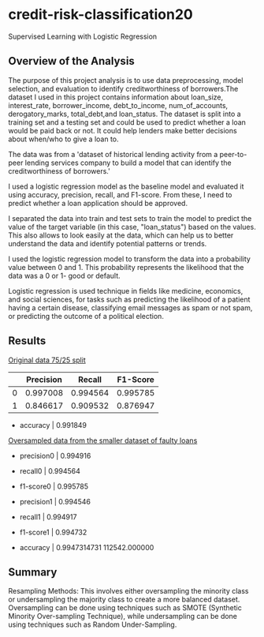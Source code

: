 # credit-risk-classification20
Supervised Learning with Logistic Regression

## Overview of the Analysis

The purpose of this project analysis is to use data preprocessing, model selection, and evaluation to identify creditworthiness of borrowers.The dataset I used in this project contains information about loan_size, interest_rate, borrower_income, debt_to_income, num_of_accounts, derogatory_marks, total_debt,and loan_status. The dataset is split into a training set and a testing set and could be used to predict whether a loan would be paid back or not. It could help lenders make better decisions about when/who to give a loan to.

The data was from a 'dataset of historical lending activity from a peer-to-peer lending services company to build a model that can identify the creditworthiness of borrowers.'
 
I used a logistic regression model as the baseline model and evaluated it using accuracy, precision, recall, and F1-score. From these, I need to predict whether a loan application should be approved.
 
I separated the data into train and test sets to train the model to predict the value of the target variable (in this case, "loan_status") based on the values. This also allows to look easily at the data, which can help us to better understand the data and identify potential patterns or trends.
 
I used the logistic regression model to transform the data into a probability value between 0 and 1. This probability represents the likelihood that the data was a 0 or 1- good or default. 

Logistic regression is used technique in fields like medicine, economics, and social sciences, for tasks such as predicting the likelihood of a patient having a certain disease, classifying email messages as spam or not spam, or predicting the outcome of a political election.

## Results
<u>Original data 75/25 split</u>


|        |  Precision    |  Recall       |  F1-Score     |
| ------ | ------------- | ------------- | ------------- |
| 0      | 0.997008      | 0.994564      | 0.995785      |
| 1      | 0.846617      | 0.909532      | 0.876947      |

* accuracy    | 0.991849


<u>Oversampled data from the smaller dataset of faulty loans</u>

* precision0  | 0.994916 
* recall0     | 0.994564
* f1-score0   | 0.995785

* precision1  | 0.994546 
* recall1     | 0.994917
* f1-score1   | 0.994732

* accuracy    | 0.9947314731  112542.000000

## Summary 
Resampling Methods: This involves either oversampling the minority class or undersampling the majority class to create a more balanced dataset. Oversampling can be done using techniques such as SMOTE (Synthetic Minority Over-sampling Technique), while undersampling can be done using techniques such as Random Under-Sampling.


